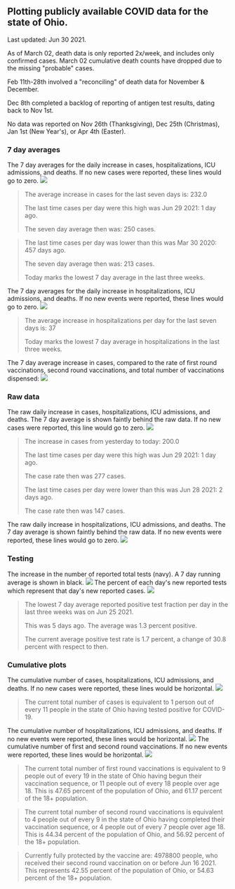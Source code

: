 ## Plotting publicly available COVID data for the state of Ohio. 

Last updated: Jun 30 2021. 

As of March 02, death data is only reported 2x/week, and includes only confirmed cases. March 02 cumulative death counts have dropped due to the missing "probable" cases.

Feb 11th-28th involved a "reconciling" of death data for November & December.

Dec 8th completed a backlog of reporting of antigen test results, dating back to Nov 1st.

No data was reported on Nov 26th (Thanksgiving), Dec 25th (Christmas), Jan 1st (New Year's), or Apr 4th (Easter).
### 7 day averages
The 7 day averages for the daily increase in cases, hospitalizations, ICU admissions, and deaths. If no new cases were reported, these lines would go to zero.
![](7dayaverage_cases.png)

>The average increase in cases for the last seven days is: 232.0
>
>The last time cases per day were this high was Jun 29 2021: 1 day ago.
>
>The seven day average then was: 250 cases.

>
>The last time cases per day was lower than this was Mar 30 2020: 457 days ago.
>
>The seven day average then was: 213 cases.
>
>Today marks the lowest 7 day average in the last three weeks.

The 7 day averages for the daily increase in hospitalizations, ICU admissions, and deaths. If no new events were reported, these lines would go to zero.
![](7dayaverage_hospital.png)

>The average increase in hospitalizations per day for the last seven days is: 37
>
>Today marks the lowest 7 day average in hospitalizations in the last three weeks.

The 7 day average increase in cases, compared to the rate of first round vaccinations, second round vaccinations, and total number of vaccinations dispensed:
![](DailyVaccinationsCases.png)

### Raw data
The raw daily increase in cases, hospitalizations, ICU admissions, and deaths. The 7 day average is shown faintly behind the raw data. If no new cases were reported, this line would go to zero.
![](DailyCases.png)

>The increase in cases from yesterday to today: 200.0 
>
>The last time cases per day were this high was Jun 29 2021: 1 day ago. 
>
>The case rate then was 277 cases.
>
>The last time cases per day were lower than this was Jun 28 2021: 2 days ago. 
>
>The case rate then was 147 cases.

The raw daily increase in hospitalizations, ICU admissions, and deaths. The 7 day average is shown faintly behind the raw data. If no new events were reported, these lines would go to zero.
![](DailyHospitalizations.png)

### Testing

The increase in the number of reported total tests (navy). A 7 day running average is shown in black.
![](DailyTests.png)
The percent of each day's new reported tests which represent that day's new reported cases.
![](percentpositive_tests.png)

>The lowest 7 day average reported positive test fraction per day in the last three weeks was on Jun 25 2021.
>
>This was 5 days ago. The average was 1.3 percent positive. 
>
>The current average positive test rate is 1.7 percent, a change of 30.8 percent with respect to then. 

### Cumulative plots
The cumulative number of cases, hospitalizations, ICU admissions, and deaths. If no new cases were reported, these lines would be horizontal.
![](Cases.png)

>The current total number of cases is equivalent to 1 person out of every 11 people in the state of Ohio having tested positive for COVID-19.

The cumulative number of hospitalizations, ICU admissions, and deaths. If no new events were reported, these lines would be horizontal.
![](Hospitalizations.png)
The cumulative number of first and second round vaccinations. If no new events were reported, these lines would be horizontal.
![](Vaccinations.png)

>The current total number of first round vaccinations is equivalent to 9 people out of every 19 in the state of Ohio having begun their vaccination sequence, or 11 people out of every 18 people over age 18.
 >This is 47.65 percent of the population of Ohio, and 61.17 percent of the 18+ population.

>The current total number of second round vaccinations is equivalent to 4 people out of every 9 in the state of Ohio having completed their vaccination sequence, or 4 people out of every 7 people over age 18. 
>This is 44.34 percent of the population of Ohio, and 56.92 percent of the 18+ population.

>Currently fully protected by the vaccine are: 4978800 people, who received their second round vaccination on or before Jun 16 2021.
>This represents 42.55 percent of the population of Ohio, or 54.63 percent of the 18+ population.

